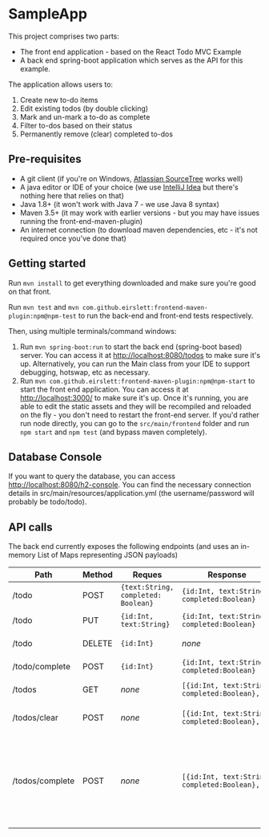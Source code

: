 # SampleApp 

This project comprises two parts:

* The front end application - based on the React Todo MVC Example
* A back end spring-boot application which serves as the API for this example.

The application allows users to:

1. Create new to-do items
2. Edit existing todos (by double clicking)
3. Mark and un-mark a to-do as complete
4. Filter to-dos based on their status
5. Permanently remove (clear) completed to-dos

## Pre-requisites

* A git client (if you're on Windows, [Atlassian SourceTree](http://www.sourcetreeapp.com/) works well)
* A java editor or IDE of your choice (we use [IntelliJ Idea](http://www.jetbrains.com/idea/) but there's nothing here that relies on that)
* Java 1.8+ (it won't work with Java 7 - we use Java 8 syntax)
* Maven 3.5+ (it may work with earlier versions - but you may have issues running the front-end-maven-plugin)
* An internet connection (to download maven dependencies, etc - it's not required once you've done that)

## Getting started

Run `mvn install` to get everything downloaded and make sure you're good on that front.

Run `mvn test` and `mvn com.github.eirslett:frontend-maven-plugin:npm@npm-test` to run the back-end and front-end tests respectively.

Then, using multiple terminals/command windows:

1. Run `mvn spring-boot:run` to start the back end (spring-boot based) server.
   You can access it at [http://localhost:8080/todos](http://localhost:8080/todos) to make sure it's up.
   Alternatively, you can run the Main class from your IDE to support debugging, hotswap, etc as necessary.
2. Run `mvn com.github.eirslett:frontend-maven-plugin:npm@npm-start` to start the front end application.
   You can access it at [http://localhost:3000/](http://localhost:3000/) to make sure it's up.
   Once it's running, you are able to edit the static assets and they will be recompiled and reloaded on the fly - you don't need to restart the front-end server.
   If you'd rather run node directly, you can go to the `src/main/frontend` folder and run `npm start` and `npm test` (and bypass maven completely).

## Database Console

If you want to query the database, you can access [http://localhost:8080/h2-console](http://localhost:8080/h2-console).
You can find the necessary connection details in src/main/resources/application.yml (the username/password will probably be todo/todo).

## API calls

The back end currently exposes the following endpoints (and uses an in-memory List of Maps representing JSON payloads)

| Path             | Method | Reques                              | Response                                        | Description                                                                              |
|-----------------|---------|-------------------------------------|-------------------------------------------------|------------------------------------------------------------------------------------------|
| /todo           | POST    | `{text:String, completed: Boolean}` | `{id:Int, text:String, completed:Boolean}`      | Creates a new Todo                                                                       |
| /todo           | PUT     | `{id:Int, text:String}`             | `{id:Int, text:String, completed:Boolean}`      | Updates a Todo                                                                           |
| /todo           | DELETE  | `{id:Int}`                          | *none*                                          | Deletes a Todo                                                                           |
| /todo/complete  | POST    | `{id:Int}`                          | `{id:Int, text:String, completed:Boolean}`      | Completes a Todo                                                                         |
| /todos          | GET     | *none*                              | `[{id:Int, text:String, completed:Boolean},..]` | Lists all Todos                                                                          |
| /todos/clear    | POST    | *none*                              | `[{id:Int, text:String, completed:Boolean},..]` | Removes completed Todos                                                                  |
| /todos/complete | POST    | *none*                              | `[{id:Int, text:String, completed:Boolean},..]` | Marks all Todos as complete (if any are incomplete), or incomplete (if all are complete) | 

